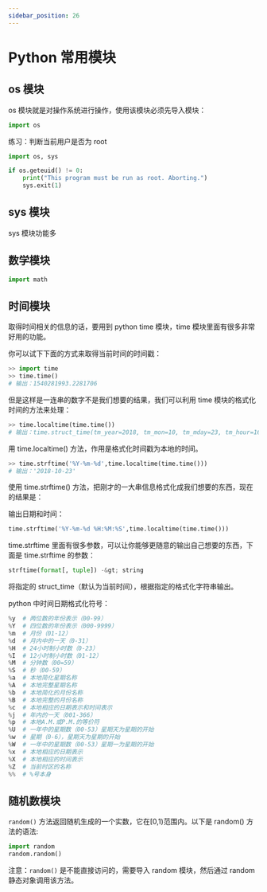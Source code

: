 ```yaml
---
sidebar_position: 26
---
```


# Python 常用模块




## os 模块

os 模块就是对操作系统进行操作，使用该模块必须先导入模块：

```python showLineNumbers
import os
```

练习：判断当前用户是否为 root

```python showLineNumbers
import os, sys

if os.geteuid() != 0:
    print("This program must be run as root. Aborting.")
    sys.exit(1)
```

## sys 模块

sys 模块功能多

## 数学模块

```python showLineNumbers
import math
```

## 时间模块

取得时间相关的信息的话，要用到 python time 模块，time 模块里面有很多非常好用的功能。

你可以试下下面的方式来取得当前时间的时间戳：

```python showLineNumbers
>> import time
>> time.time()
# 输出：1540281993.2281706
```

但是这样是一连串的数字不是我们想要的结果，我们可以利用 time 模块的格式化时间的方法来处理：

```python showLineNumbers
>> time.localtime(time.time())
# 输出：time.struct_time(tm_year=2018, tm_mon=10, tm_mday=23, tm_hour=16, tm_min=8, tm_sec=43, tm_wday=1, tm_yday=296, tm_isdst=0)
```

用 time.localtime() 方法，作用是格式化时间戳为本地的时间。

```python showLineNumbers
>> time.strftime('%Y-%m-%d',time.localtime(time.time()))
# 输出：'2018-10-23'
```

使用 time.strftime() 方法，把刚才的一大串信息格式化成我们想要的东西，现在的结果是：

输出日期和时间：

```python showLineNumbers
time.strftime('%Y-%m-%d %H:%M:%S',time.localtime(time.time()))
```

time.strftime 里面有很多参数，可以让你能够更随意的输出自己想要的东西，下面是 time.strftime 的参数：

```python showLineNumbers
strftime(format[, tuple]) -&gt; string
```

将指定的 struct_time（默认为当前时间），根据指定的格式化字符串输出。

python 中时间日期格式化符号：

```python showLineNumbers
%y  # 两位数的年份表示（00-99）
%Y  # 四位数的年份表示（000-9999）
%m  # 月份（01-12）
%d  # 月内中的一天（0-31）
%H  # 24小时制小时数（0-23）
%I  # 12小时制小时数（01-12） 
%M  # 分钟数（00=59）
%S  # 秒（00-59）
%a  # 本地简化星期名称
%A  # 本地完整星期名称
%b  # 本地简化的月份名称
%B  # 本地完整的月份名称
%c  # 本地相应的日期表示和时间表示
%j  # 年内的一天（001-366）
%p  # 本地A.M.或P.M.的等价符
%U  # 一年中的星期数（00-53）星期天为星期的开始
%w  # 星期（0-6），星期天为星期的开始
%W  # 一年中的星期数（00-53）星期一为星期的开始
%x  # 本地相应的日期表示
%X  # 本地相应的时间表示
%Z  # 当前时区的名称
%%  # %号本身 
```

## 随机数模块

`random()` 方法返回随机生成的一个实数，它在[0,1)范围内。以下是 random() 方法的语法:

```python showLineNumbers
import random
random.random()
```

注意：`random()` 是不能直接访问的，需要导入 random 模块，然后通过 random 静态对象调用该方法。

